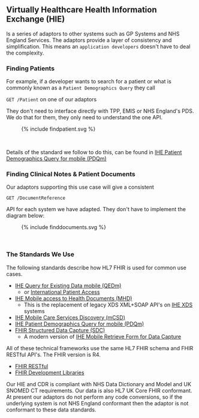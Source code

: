 ## Virtually Healthcare Health Information Exchange (HIE)

Is a series of adaptors to other systems such as GP Systems and NHS England Services.
The adaptors provide a layer of consistency and simplification. This means an `application developers` doesn't have to deal the complexity.

### Finding Patients

For example, if a developer wants to search for a patient or what is commonly known as a `Patient Demographics Query` they call 

`GET /Patient` on one of our adaptors

They don't need to interface directly with TPP, EMIS or NHS England's PDS. We do that for them, they only need to understand the one API. 

<figure>{% include findpatient.svg %}</figure>
<br clear="all"/>

Details of the standard we follow to do this, can be found in  [IHE Patient Demographics Query for mobile (PDQm)](https://profiles.ihe.net/ITI/PDQm/)

### Finding Clinical Notes & Patient Documents

Our adaptors supporting this use case will give a consistent

`GET /DocumentReference` 

API for each system we have adapted. They don't have to implement the diagram below:

<figure>{% include finddocuments.svg %}</figure>
<br clear="all"/>


### The Standards We Use

The following standards describe how HL7 FHIR is used for common use cases. 

- [IHE Query for Existing Data mobile (QEDm)](https://build.fhir.org/ig/IHE/QEDm/branches/master/index.html)
  - or [International Patient Access](https://build.fhir.org/ig/HL7/fhir-ipa/index.html)
- [IHE Mobile access to Health Documents (MHD)](https://profiles.ihe.net/ITI/MHD/index.html)
  - This is the replacement of legacy XDS XML+SOAP API's on [IHE XDS](https://profiles.ihe.net/ITI/TF/Volume1/ch-10.html) systems
- [IHE Mobile Care Services Discovery (mCSD)](https://profiles.ihe.net/ITI/mCSD/volume-1.html)
- [IHE Patient Demographics Query for mobile (PDQm)](https://profiles.ihe.net/ITI/PDQm/)
- [FHIR Structured Data Capture (SDC)](https://build.fhir.org/ig/HL7/sdc/)
  - A modern version of [IHE Mobile Retrieve Form for Data Capture](https://wiki.ihe.net/index.php/Mobile_Retrieve_Form_for_Data_Capture)

All of these technical frameworks use the same HL7 FHIR schema and FHIR RESTful API's. The FHIR version is R4.

- [FHIR RESTful](https://hl7.org/fhir/R4/http.html)
- [FHIR Development Libraries](https://confluence.hl7.org/display/FHIR/Open+Source+Implementations)

Our HIE and CDR is compliant with NHS Data Dictionary and Model and UK SNOMED CT requirements. Our data is also HL7 UK Core FHIR conformant.
At present our adaptors do not perform any code conversions, so if the underlying system is not NHS England conformant then the adaptor is not conformant to these data standards.



